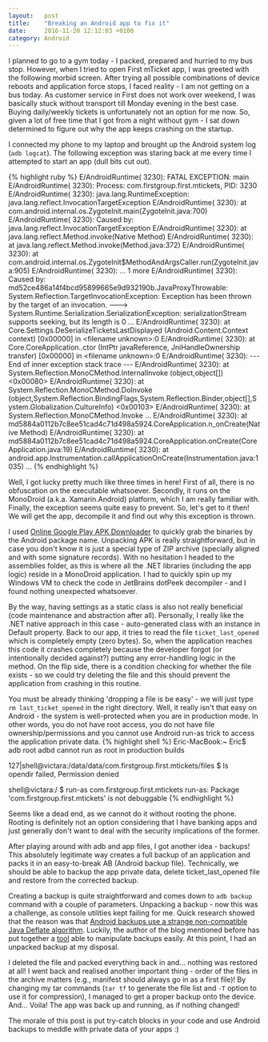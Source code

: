 ```yaml
---
layout:   post
title:    "Breaking an Android app to fix it"
date:     2016-11-20 12:12:03 +0100
category: Android
---
```

I planned to go to a gym today - I packed, prepared and hurried to my bus stop.
However, when I tried to open First mTicket app, I was greeted with the 
following morbid screen. After trying all possible combinations of device 
reboots and application force stops, I faced reality - I am not getting on a 
bus today. As customer service in First does not work over weekend, I was 
basically stuck without transport till Monday evening in the best case. Buying 
daily/weekly tickets is unfortunately not an option for me now. So, given a lot 
of free time that I got from a night without gym - I sat down determined to 
figure out why the app keeps crashing on the startup.

I connected my phone to my laptop and brought up the Android system log
(`adb logcat`). The following exception was staring back at me every time I 
attempted to start an app (dull bits cut out).

{% highlight ruby %}
E/AndroidRuntime( 3230): FATAL EXCEPTION: main
E/AndroidRuntime( 3230): Process: com.firstgroup.first.mtickets, PID: 3230
E/AndroidRuntime( 3230): java.lang.RuntimeException: java.lang.reflect.InvocationTargetException
E/AndroidRuntime( 3230):  at com.android.internal.os.ZygoteInit.main(ZygoteInit.java:700)
E/AndroidRuntime( 3230): Caused by: java.lang.reflect.InvocationTargetException
E/AndroidRuntime( 3230):  at java.lang.reflect.Method.invoke(Native Method)
E/AndroidRuntime( 3230):  at java.lang.reflect.Method.invoke(Method.java:372)
E/AndroidRuntime( 3230):  at com.android.internal.os.ZygoteInit$MethodAndArgsCaller.run(ZygoteInit.java:905)
E/AndroidRuntime( 3230):  ... 1 more
E/AndroidRuntime( 3230): Caused by: md52ce486a14f4bcd95899665e9d932190b.JavaProxyThrowable:
System.Reflection.TargetInvocationException: Exception has been thrown by the target of an invocation. ---&gt;
System.Runtime.Serialization.SerializationException: serializationStream supports seeking, but its length is 0
...
E/AndroidRuntime( 3230):   at Core.Settings.DeSerializeTicketsLastDisplayed (Android.Content.Context context) [0x00000] in &lt;filename unknown&gt;:0 
E/AndroidRuntime( 3230):   at Core.CoreApplication..ctor (IntPtr javaReference, JniHandleOwnership transfer) [0x00000] in &lt;filename unknown&gt;:0 
E/AndroidRuntime( 3230):   --- End of inner exception stack trace ---
E/AndroidRuntime( 3230): at System.Reflection.MonoCMethod.InternalInvoke (object,object[]) &lt;0x00080&gt;
E/AndroidRuntime( 3230): at System.Reflection.MonoCMethod.DoInvoke (object,System.Reflection.BindingFlags,System.Reflection.Binder,object[],System.Globalization.CultureInfo) &lt;0x00103&gt;
E/AndroidRuntime( 3230): at System.Reflection.MonoCMethod.Invoke
...
E/AndroidRuntime( 3230):  at md5884a0112b7c8ee51cad4c71d498a5924.CoreApplication.n_onCreate(Native Method)
E/AndroidRuntime( 3230):  at md5884a0112b7c8ee51cad4c71d498a5924.CoreApplication.onCreate(CoreApplication.java:19)
E/AndroidRuntime( 3230):  at android.app.Instrumentation.callApplicationOnCreate(Instrumentation.java:1035)
...
{% endhighlight %}

Well, I got lucky pretty much like three times in here! First of all, there is 
no obfuscation on the executable whatsoever. Secondly, it runs on the MonoDroid 
(a.k.a. Xamarin.Android) platform, which I am really familiar with. Finally, 
the exception seems quite easy to prevent. So, let's get to it then! We will 
get the app, decompile it and find out why this exception is thrown.

I used [Online Google Play APK Downloader](http://apk-dl.com/) to quickly grab 
the binaries by the Android package name. Unpacking APK is really 
straightforward, but in case you don't know it is just a special type of ZIP 
archive (specially aligned and with some signature records). With no hesitation 
I headed to the assemblies folder, as this is where all the .NET libraries 
(including the app logic) reside in a MonoDroid application. I had to quickly 
spin up my Windows VM to check the code in JetBrains dotPeek decompiler - and I 
found nothing unexpected whatsoever.

By the way, having settings as a static class is also not really beneficial 
(code maintenance and abstraction after all). Personally, I really like the 
.NET native approach in this case - auto-generated class with an instance in 
Default property. Back to our app, it tries to read the file 
`ticket_last_opened` which is completely empty (zero bytes). So, when the 
application reaches this code it crashes completely because the developer 
forgot (or intentionally decided against?) putting any error-handling logic in 
the method. On the flip side, there is a condition checking for whether the 
file exists - so we could try deleting the file and this should prevent the 
application from crashing in this routine.

You must be already thinking 'dropping a file is be easy' - we will just type 
`rm last_ticket_opened` in the right directory. Well, it really isn't that easy 
on Android - the system is well-protected when you are in production mode. In 
other words, you do not have root access, you do not have file 
ownership/permissions and you cannot use Android run-as trick to access the 
application private data.
{% highlight shell %}
Eric-MacBook:~ Eric$ adb root
adbd cannot run as root in production builds

127|shell@victara:/data/data/com.firstgroup.first.mtickets/files $ ls          
opendir failed, Permission denied

shell@victara:/ $ run-as com.firstgroup.first.mtickets
run-as: Package 'com.firstgroup.first.mtickets' is not debuggable
{% endhighlight %}

Seems like a dead end, as we cannot do it without rooting the phone. Rooting is 
definitely not an option considering that I have banking apps and just 
generally don't want to deal with the security implications of the former.

After playing around with adb and app files, I got another idea - backups! This 
absolutely legitimate way creates a full backup of an application and packs it 
in an easy-to-break AB (Android backup file). Technically, we should be able to 
backup the app private data, delete ticket_last_opened file and restore from 
the corrected backup.

Creating a backup is quite straightforward and comes down to `adb backup` 
command with a couple of parameters. Unpacking a backup - now this was a 
challenge, as console utilities kept failing for me. Quick research showed that 
the reason was that [Android backups use a strange non-compatible Java Deflate algorithm](http://nelenkov.blogspot.co.uk/2012/06/unpacking-android-backups.html).
Luckily, the author of the blog mentioned before has put together a [tool](https://github.com/nelenkov/android-backup-extractor) able to manipulate 
backups easily. At this point, I had an unpacked backup at my disposal.

I deleted the file and packed everything back in and... nothing was restored 
at all! I went back and realised another important thing - order of the files 
in the archive matters (e.g., manifest should always go in as a first file)! By 
changing my tar commands (`tar tf` to generate the file list and `-T` option to 
use it for compression), I managed to get a proper backup onto the device. 
And... Voila! The app was back up and running, as if nothing changed!

The morale of this post is put try-catch blocks in your code and use Android 
backups to meddle with private data of your apps :)
